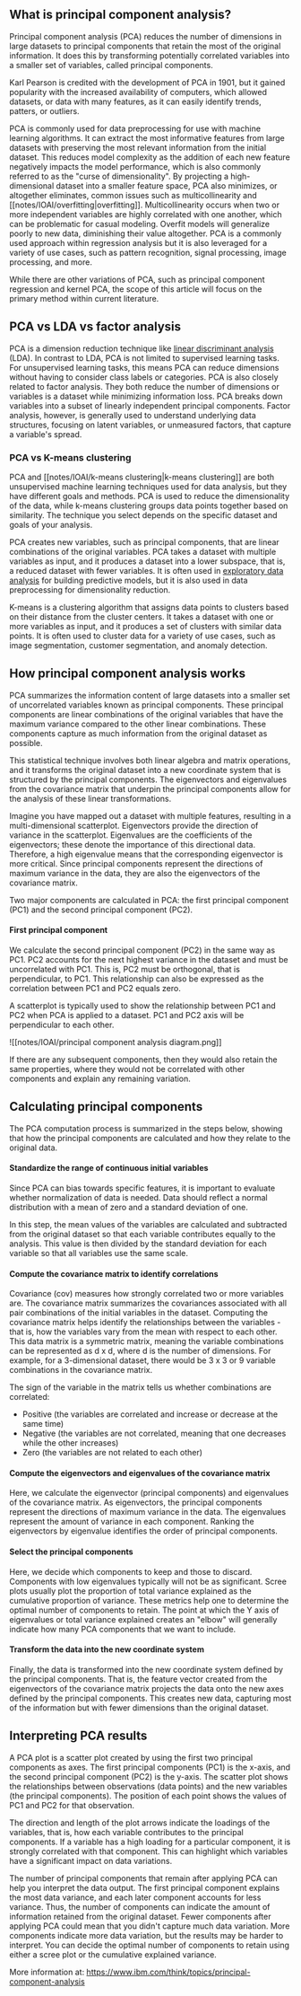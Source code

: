 ## What is principal component analysis?

Principal component analysis (PCA) reduces the number of dimensions in large datasets to principal components that retain the most of the original information. It does this by transforming potentially correlated variables into a smaller set of variables, called principal components.

Karl Pearson is credited with the development of PCA in 1901, but it gained popularity with the increased availability of computers, which allowed datasets, or data with many features, as it can easily identify trends, patters, or outliers.

PCA is commonly used for data preprocessing for use with machine learning algorithms. It can extract the most informative features from large datasets with preserving the most relevant information from the initial dataset. This reduces model complexity as the addition of each new feature negatively impacts the model performance, which is also commonly referred to as the "curse of dimensionality". By projecting a high-dimensional dataset into a smaller feature space, PCA also minimizes, or altogether eliminates, common issues such as multicollinearity and [[notes/IOAI/overfitting|overfitting]]. Multicollinearity occurs when two or more independent variables are highly correlated with one another, which can be problematic for casual modeling. Overfit models will generalize poorly to new data, diminishing their value altogether. PCA is a commonly used approach within regression analysis but it is also leveraged for a variety of use cases, such as pattern recognition, signal processing, image processing, and more.

While there are other variations of PCA, such as principal component regression and kernel PCA, the scope of this article will focus on the primary method within current literature.

## PCA vs LDA vs factor analysis

PCA is a dimension reduction technique like [linear discriminant analysis](https://www.ibm.com/topics/linear-discriminant-analysis) (LDA). In contrast to LDA, PCA is not limited to supervised learning tasks. For unsupervised learning tasks, this means PCA can reduce dimensions without having to consider class labels or categories. PCA is also closely related to factor analysis. They both reduce the number of dimensions or variables is a dataset while minimizing information loss. PCA breaks down variables into a subset of linearly independent principal components. Factor analysis, however, is generally used to understand underlying data structures, focusing on latent variables, or unmeasured factors, that capture a variable's spread.

### PCA vs K-means clustering

PCA and [[notes/IOAI/k-means clustering|k-means clustering]] are both unsupervised machine learning techniques used for data analysis, but they have different goals and methods. PCA is used to reduce the dimensionality of the data, while k-means clustering groups data points together based on similarity. The technique you select depends on the specific dataset and goals of your analysis.

PCA creates new variables, such as principal components, that are linear combinations of the original variables. PCA takes a dataset with multiple variables as input, and it produces a dataset into a lower subspace, that is, a reduced dataset with fewer variables. It is often used in [exploratory data analysis](https://www.ibm.com/topics/exploratory-data-analysis) for building predictive models, but it is also used in data preprocessing for dimensionality reduction.

K-means is a clustering algorithm that assigns data points to clusters based on their distance from the cluster centers. It takes a dataset with one or more variables as input, and it produces a set of clusters with similar data points. It is often used to cluster data for a variety of use cases, such as image segmentation, customer segmentation, and anomaly detection.

## How principal component analysis works

PCA summarizes the information content of large datasets into a smaller set of uncorrelated variables known as principal components. These principal components are linear combinations of the original variables that have the maximum variance compared to the other linear combinations. These components capture as much information from the original dataset as possible.

This statistical technique involves both linear algebra and matrix operations, and it transforms the original dataset into a new coordinate system that is structured by the principal components. The eigenvectors and eigenvalues from the covariance matrix that underpin the principal components allow for the analysis of these linear transformations.

Imagine you have mapped out a dataset with multiple features, resulting in a multi-dimensional scatterplot. Eigenvectors provide the direction of variance in the scatterplot. Eigenvalues are the coefficients of the eigenvectors; these denote the importance of this directional data. Therefore, a high eigenvalue means that the corresponding eigenvector is more critical. Since principal components represent the directions of maximum variance in the data, they are also the eigenvectors of the covariance matrix.

Two major components are calculated in PCA: the first principal component (PC1) and the second principal component (PC2).

#### First principal component

We calculate the second principal component (PC2) in the same way as PC1. PC2 accounts for the next highest variance in the dataset and must be uncorrelated with PC1. This is, PC2 must be orthogonal, that is perpendicular, to PC1. This relationship can also be expressed as the correlation between PC1 and PC2 equals zero.

A scatterplot is typically used to show the relationship between PC1 and PC2 when PCA is applied to a dataset. PC1 and PC2 axis will be perpendicular to each other.

![[notes/IOAI/principal component analysis diagram.png]]

If there are any subsequent components, then they would also retain the same properties, where they would not be correlated with other components and explain any remaining variation.

## Calculating principal components

The PCA computation process is summarized in the steps below, showing that how the principal components are calculated and how they relate to the original data.

#### Standardize the range of continuous initial variables

Since PCA can bias towards specific features, it is important to evaluate whether normalization of data is needed. Data should reflect a normal distribution with a mean of zero and a standard deviation of one.

In this step, the mean values of the variables are calculated and subtracted from the original dataset so that each variable contributes equally to the analysis. This value is then divided by the standard deviation for each variable so that all variables use the same scale.

#### Compute the covariance matrix to identify correlations

Covariance (cov) measures how strongly correlated two or more variables are. The covariance matrix summarizes the covariances associated with all pair combinations of the initial variables in the dataset. Computing the covariance matrix helps identify the relationships between the variables - that is, how the variables vary from the mean with respect to each other. This data matrix is a symmetric matrix, meaning the variable combinations can be represented as d x d, where d is the number of dimensions. For example, for a 3-dimensional dataset, there would be 3 x 3 or 9 variable combinations in the covariance matrix.

The sign of the variable in the matrix tells us whether combinations are correlated:

- Positive (the variables are correlated and increase or decrease at the same time)
- Negative (the variables are not correlated, meaning that one decreases while the other increases)
- Zero (the variables are not related to each other)

#### Compute the eigenvectors and eigenvalues of the covariance matrix

Here, we calculate the eigenvector (principal components) and eigenvalues of the covariance matrix. As eigenvectors, the principal components represent the directions of maximum variance in the data. The eigenvalues represent the amount of variance in each component. Ranking the eigenvectors by eigenvalue identifies the order of principal components.

#### Select the principal components

Here, we decide which components to keep and those to discard. Components with low eigenvalues typically will not be as significant. Scree plots usually plot the proportion of total variance explained as the cumulative proportion of variance. These metrics help one to determine the optimal number of components to retain. The point at which the Y axis of eigenvalues or total variance explained creates an "elbow" will generally indicate how many PCA components that we want to include.

#### Transform the data into the new coordinate system

Finally, the data is transformed into the new coordinate system defined by the principal components. That is, the feature vector created from the eigenvectors of the covariance matrix projects the data onto the new axes defined by the principal components. This creates new data, capturing most of the information but with fewer dimensions than the original dataset.

## Interpreting PCA results

A PCA plot is a scatter plot created by using the first two principal components as axes. The first principal components (PC1) is the x-axis, and the second principal component (PC2) is the y-axis. The scatter plot shows the relationships between observations (data points) and the new variables (the principal components). The position of each point shows the values of PC1 and PC2 for that observation.

The direction and length of the plot arrows indicate the loadings of the variables, that is, how each variable contributes to the principal components. If a variable has a high loading for a particular component, it is strongly correlated with that component. This can highlight which variables have a significant impact on data variations.

The number of principal components that remain after applying PCA can help you interpret the data output. The first principal component explains the most data variance, and each later component accounts for less variance. Thus, the number of components can indicate the amount of information retained from the original dataset. Fewer components after applying PCA could mean that you didn't capture much data variation. More components indicate more data variation, but the results may be harder to interpret. You can decide the optimal number of components to retain using either a scree plot or the cumulative explained variance.

More information at: https://www.ibm.com/think/topics/principal-component-analysis